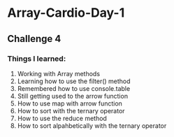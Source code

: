 # Array-Cardio-Day-1

## Challenge 4

### Things I learned:

1) Working with Array methods
2) Learning how to use the filter() method
3) Remembered how to use console.table
4) Still getting used to the arrow function
5) How to use map with arrow function
6) How to sort with the ternary operator
7) How to use the reduce method
8) How to sort alpahbetically with the ternary operator
